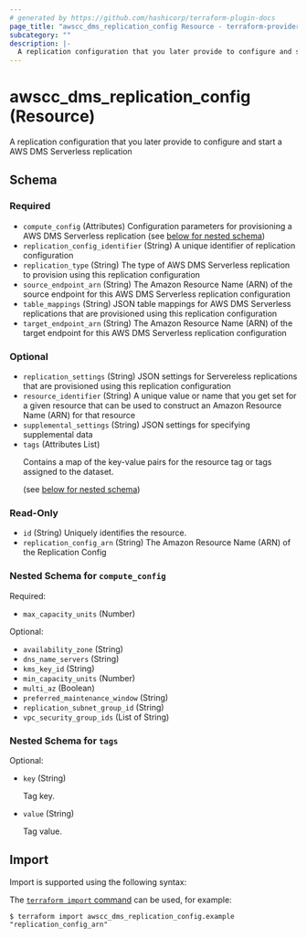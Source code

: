 ```yaml
---
# generated by https://github.com/hashicorp/terraform-plugin-docs
page_title: "awscc_dms_replication_config Resource - terraform-provider-awscc"
subcategory: ""
description: |-
  A replication configuration that you later provide to configure and start a AWS DMS Serverless replication
---
```


# awscc_dms_replication_config (Resource)

A replication configuration that you later provide to configure and start a AWS DMS Serverless replication



<!-- schema generated by tfplugindocs -->
## Schema

### Required

- `compute_config` (Attributes) Configuration parameters for provisioning a AWS DMS Serverless replication (see [below for nested schema](#nestedatt--compute_config))
- `replication_config_identifier` (String) A unique identifier of replication configuration
- `replication_type` (String) The type of AWS DMS Serverless replication to provision using this replication configuration
- `source_endpoint_arn` (String) The Amazon Resource Name (ARN) of the source endpoint for this AWS DMS Serverless replication configuration
- `table_mappings` (String) JSON table mappings for AWS DMS Serverless replications that are provisioned using this replication configuration
- `target_endpoint_arn` (String) The Amazon Resource Name (ARN) of the target endpoint for this AWS DMS Serverless replication configuration

### Optional

- `replication_settings` (String) JSON settings for Servereless replications that are provisioned using this replication configuration
- `resource_identifier` (String) A unique value or name that you get set for a given resource that can be used to construct an Amazon Resource Name (ARN) for that resource
- `supplemental_settings` (String) JSON settings for specifying supplemental data
- `tags` (Attributes List) <p>Contains a map of the key-value pairs for the resource tag or tags assigned to the dataset.</p> (see [below for nested schema](#nestedatt--tags))

### Read-Only

- `id` (String) Uniquely identifies the resource.
- `replication_config_arn` (String) The Amazon Resource Name (ARN) of the Replication Config

<a id="nestedatt--compute_config"></a>
### Nested Schema for `compute_config`

Required:

- `max_capacity_units` (Number)

Optional:

- `availability_zone` (String)
- `dns_name_servers` (String)
- `kms_key_id` (String)
- `min_capacity_units` (Number)
- `multi_az` (Boolean)
- `preferred_maintenance_window` (String)
- `replication_subnet_group_id` (String)
- `vpc_security_group_ids` (List of String)


<a id="nestedatt--tags"></a>
### Nested Schema for `tags`

Optional:

- `key` (String) <p>Tag key.</p>
- `value` (String) <p>Tag value.</p>

## Import

Import is supported using the following syntax:

The [`terraform import` command](https://developer.hashicorp.com/terraform/cli/commands/import) can be used, for example:

```shell
$ terraform import awscc_dms_replication_config.example "replication_config_arn"
```
